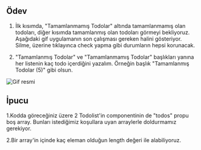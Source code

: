 ## Ödev

1. İlk kısımda, "Tamamlanmamış Todolar" altında tamamlanmamış olan todoları, diğer kısımda tamamlanmış olan todoları görmeyi bekliyoruz. Aşağıdaki gif uygulamanın son çalışması gereken halini gösteriyor. Silme, üzerine tıklayınca check yapma gibi durumların hepsi korunacak.

2. "Tamamlanmış Todolar" ve "Tamamlanmamış Todolar" başlıkları yanına her listenin kaç todo içerdiğini yazalım.
Örneğin başlık "Tamamlanmış Todolar (5)" gibi olsun.

![Gif resmi](http://g.recordit.co/BlrlEyLwwT.gif)

## İpucu
1.Kodda göreceğiniz üzere 2 Todolist'in componentinin de "todos" propu boş array. Bunları istediğimiz koşullara uyan arraylerle doldurmamız gerekiyor.

2.Bir array'in içinde kaç eleman olduğun length değeri ile alabiliyoruz.

